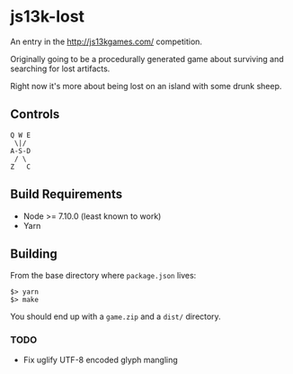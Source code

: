 # js13k-lost

An entry in the http://js13kgames.com/ competition.

Originally going to be a procedurally generated game about surviving and searching for lost artifacts.

Right now it's more about being lost on an island with some drunk sheep.

## Controls

    Q W E
     \|/
    A-S-D
     / \
    Z   C

## Build Requirements

- Node >= 7.10.0 (least known to work)
- Yarn

## Building

From the base directory where `package.json` lives:

    $> yarn
    $> make

You should end up with a `game.zip` and a `dist/` directory.

### TODO

- Fix uglify UTF-8 encoded glyph mangling
